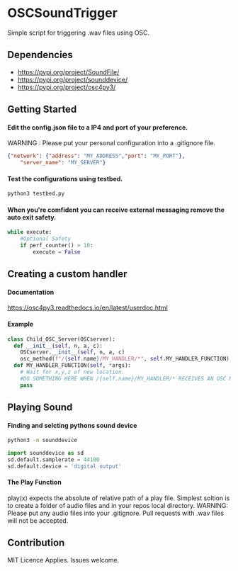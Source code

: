 # OSCSoundTrigger
Simple script for triggering .wav files using OSC. 

## Dependencies
- https://pypi.org/project/SoundFile/
- https://pypi.org/project/sounddevice/
- https://pypi.org/project/osc4py3/

## Getting Started

#### Edit the config.json file to a IP4 and port of your preference.
WARNING : Please put your personal configuration into a .gitignore file.
```json
{"network": {"address": "MY_ADDRESS","port": "MY_PORT"},
	"server_name": "MY_SERVER"}
```
#### Test the configurations using testbed.
```bash
python3 testbed.py
```
#### When you're comfident you can receive external messaging remove the auto exit safety.
```python
while execute:
	#Optional Safety
	if perf_counter() > 10:
		execute = False
```

## Creating a custom handler

#### Documentation
https://osc4py3.readthedocs.io/en/latest/userdoc.html

#### Example
```python
class Child_OSC_Server(OSCserver):
  def __init__(self, n, a, c):
    OSCserver.__init__(self, n, a, c)
    osc_method(f"/{self.name}/MY_HANDLER/*", self.MY_HANDLER_FUNCTION)
  def MY_HANDLER_FUNCTION(self, *args):
    # Wait for x,y,z of new location.
    #DO SOMETHING HERE WHEN /{self.name}/MY_HANDLER/* RECEIVES AN OSC MESSAGE
    pass
```

## Playing Sound

#### Finding and selcting pythons sound device
```bash
python3 -m sounddevice
```
```python
import sounddevice as sd
sd.default.samplerate = 44100
sd.default.device = 'digital output'
```

#### The Play Function
play(x) expects the absolute of relative path of a play file.
Simplest soltion is to create a folder of audio files and in your repos local directory.
WARNING: Please put any audio files into your .gitignore. Pull requests with .wav files will not be accepted.

## Contribution
MIT Licence Applies.
Issues welcome.
